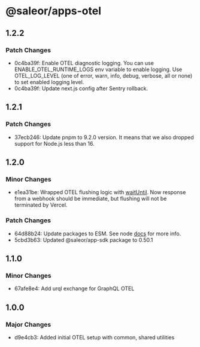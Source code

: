 # @saleor/apps-otel

## 1.2.2

### Patch Changes

- 0c4ba39f: Enable OTEL diagnostic logging. You can use ENABLE_OTEL_RUNTIME_LOGS env variable to enable logging. Use OTEL_LOG_LEVEL (one of error, warn, info, debug, verbose, all or none) to set enabled logging level.
- 0c4ba39f: Update next.js config after Sentry rollback.

## 1.2.1

### Patch Changes

- 37ecb246: Update pnpm to 9.2.0 version. It means that we also dropped support for Node.js less than 16.

## 1.2.0

### Minor Changes

- e1ea31be: Wrapped OTEL flushing logic with [waitUntil](https://vercel.com/docs/functions/functions-api-reference#waituntil).
  Now response from a webhook should be immediate, but flushing will not be terminated by Vercel.

### Patch Changes

- 64d88b24: Update packages to ESM. See node [docs](https://nodejs.org/api/esm.html) for more info.
- 5cbd3b63: Updated @saleor/app-sdk package to 0.50.1

## 1.1.0

### Minor Changes

- 67afe8e4: Add urql exchange for GraphQL OTEL

## 1.0.0

### Major Changes

- d9e4cb3: Added initial OTEL setup with common, shared utilities

